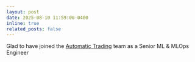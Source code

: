 ```yaml
---
layout: post
date: 2025-08-10 11:59:00-0400
inline: true
related_posts: false
---
```


Glad to have joined the <a href="https://autotrading.sa/en" target="_blank" rel="noopener noreferrer">Automatic Trading</a> team as a Senior ML & MLOps Engineer